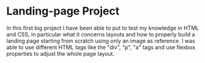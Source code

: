 # Landing-page Project

In this first big project I have been able to put to test my knowledge in HTML and CSS, in particular what it concerns layouts and how to properly build a landing page starting from scratch using only an image as reference.
I was able to use different HTML tags like the "div", "p", "a" tags and use flexbox properties to adjust the whole page layout.